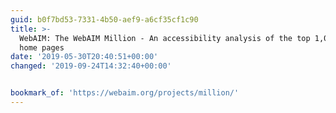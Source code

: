 ```yaml
---
guid: b0f7bd53-7331-4b50-aef9-a6cf35cf1c90
title: >-
  WebAIM: The WebAIM Million - An accessibility analysis of the top 1,000,000
  home pages
date: '2019-05-30T20:40:51+00:00'
changed: '2019-09-24T14:32:40+00:00'


bookmark_of: 'https://webaim.org/projects/million/'
---
```


